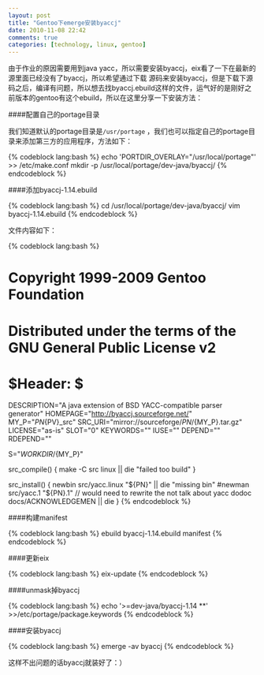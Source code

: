 ```yaml
---
layout: post
title: "Gentoo下emerge安装byaccj"
date: 2010-11-08 22:42
comments: true
categories: [technology, linux, gentoo]
---
```

由于作业的原因需要用到java yacc，所以需要安装byaccj，eix看了一下在最新的源里面已经没有了byaccj，所以希望通过下载 源码来安装byaccj，但是下载下源码之后，编译有问题，所以想去找byaccj.ebuild这样的文件，运气好的是刚好之前版本的gentoo有这个ebuild，所以在这里分享一下安装方法：


####配置自己的portage目录

我们知道默认的portage目录是`/usr/portage` ，我们也可以指定自己的portage目录来添加第三方的应用程序，方法如下：

<!--more-->

{% codeblock lang:bash %}
echo 'PORTDIR_OVERLAY="/usr/local/portage"' >> /etc/make.conf
mkdir -p /usr/local/portage/dev-java/byaccj/
{% endcodeblock %}


####添加byaccj-1.14.ebuild

{% codeblock lang:bash %}
cd /usr/local/portage/dev-java/byaccj/
vim byaccj-1.14.ebuild
{% endcodeblock %}

文件内容如下：

{% codeblock lang:bash %}
# Copyright 1999-2009 Gentoo Foundation
# Distributed under the terms of the GNU General Public License v2
# $Header: $

DESCRIPTION="A java extension of BSD YACC-compatible parser generator"
HOMEPAGE="http://byaccj.sourceforge.net/"
MY_P="${PN}${PV}_src"
SRC_URI="mirror://sourceforge/${PN}/${MY_P}.tar.gz"
LICENSE="as-is"
SLOT="0"
KEYWORDS=""
IUSE=""
DEPEND=""
RDEPEND=""

S="${WORKDIR}/${MY_P}"

src_compile() {
        make -C src linux || die "failed too build"
}

src_install() {
        newbin src/yacc.linux "${PN}"  || die "missing bin"
        #newman src/yacc.1 "${PN}.1" // would need to rewrite the not talk about yacc
        dodoc docs/ACKNOWLEDGEMEN || die
}
{% endcodeblock %}


####构建manifest

{% codeblock lang:bash %}
ebuild byaccj-1.14.ebuild manifest
{% endcodeblock %}


####更新eix

{% codeblock lang:bash %}
eix-update
{% endcodeblock %}


####unmask掉byaccj

{% codeblock lang:bash %}
echo '&gt;=dev-java/byaccj-1.14 **' >>/etc/portage/package.keywords
{% endcodeblock %}


####安装byaccj

{% codeblock lang:bash %}
emerge -av byaccj
{% endcodeblock %}

这样不出问题的话byaccj就装好了：）